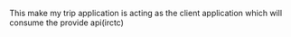 This make my trip application is acting as the client application which will consume the provide api(irctc)
